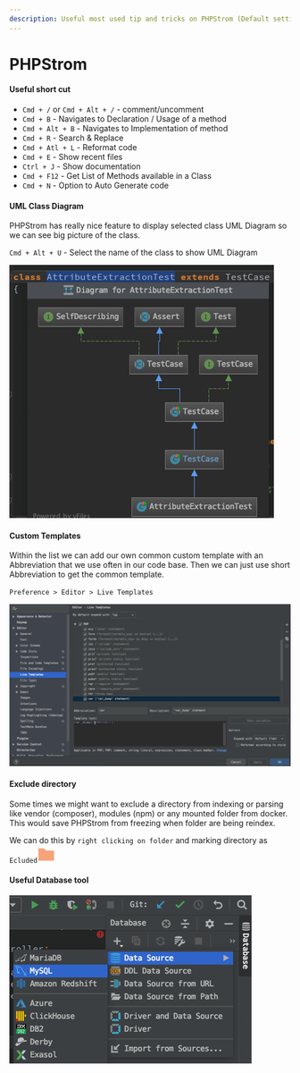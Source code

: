 ```yaml
---
description: Useful most used tip and tricks on PHPStrom (Default settings on Mac)
---
```


# PHPStrom

#### Useful short cut

* `Cmd + /` or `Cmd + Alt + /` - comment/uncomment 
* `Cmd + B` - Navigates to Declaration / Usage of a method
* `Cmd + Alt + B` - Navigates to Implementation of method
* `Cmd + R` - Search & Replace
* `Cmd + Atl + L` - Reformat code
* `Cmd + E` - Show recent files
* `Ctrl + J` - Show documentation
* `Cmd + F12` - Get List of Methods available in a Class
* `Cmd + N` - Option to Auto Generate code

#### UML Class Diagram

PHPStrom has really nice feature to display selected class UML Diagram so we can see big picture of the class.

`Cmd + Alt + U` - Select the name of the class to show UML Diagram

![Class UML Diagram](../../../.gitbook/assets/screenshot-2019-11-19-at-11.47.26-pm.png)

#### Custom Templates

Within the list we can add our own common custom template with an Abbreviation that we use often in our code base. Then we can just use short Abbreviation to get the common template.

`Preference > Editor > Live Templates`  

![Custom template for PHP](../../../.gitbook/assets/screenshot-2019-11-19-at-11.30.39-pm.png)

#### Exclude directory

Some times we might want to exclude a directory from indexing or parsing like vendor \(composer\), modules \(npm\) or any mounted folder from docker. This would save PHPStrom from freezing when folder are being reindex. 

We can do this by `right clicking on folder` and marking directory as `Ecluded`![Excluded root](../../../.gitbook/assets/icons.modules.excluderoot-2x.png)

#### Useful Database tool

![Connect &amp; Use data](../../../.gitbook/assets/screenshot-2019-11-19-at-11.52.42-pm.png)



